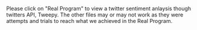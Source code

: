 Please click on "Real Program" to view a twitter sentiment anlaysis though twitters API, Tweepy. The other files may or may not work as they were attempts and trials to reach what we achieved in the Real Program.
